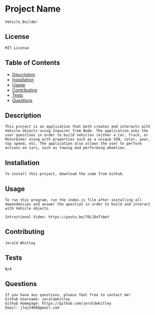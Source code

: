 
# Project Name
    Vehicle_Builder
    
## License
    MIT License

## Table of Contents
- [Description](#description)
- [Installation](#installation)
- [Usage](#usage)
- [Contributing](#contributing)
- [Tests](#tests)
- [Questions](#questions)

## Description 
    This project is an application that both creates and interacts with Vehicle objects using Inquirer from Node. The application asks the user questions in order to build vehicles (either a Car, Truck, or Motorbike) along with properties such as a unique VIN, color, year, top speed, etc. The application also allows the user to perform actions on cars, such as towing and performing wheelies. 

## Installation
    To install this project, download the code from Github.

## Usage
    To run this program, run the index.js file after installing all dependencies and answer the question in order to build and interact with Vehicle objects. 

    Intructional Video: https://youtu.be/7OLJ8oTtAeY

## Contributing
    Jerald Whitley

## Tests
    N/A

## Questions
    If you have any questions, please feel free to contact me!
    Github Username: jeraldwhitley
    Github Homepage: https://github.com/jeraldwhitley
    Email: jlwj2468@gmail.com
